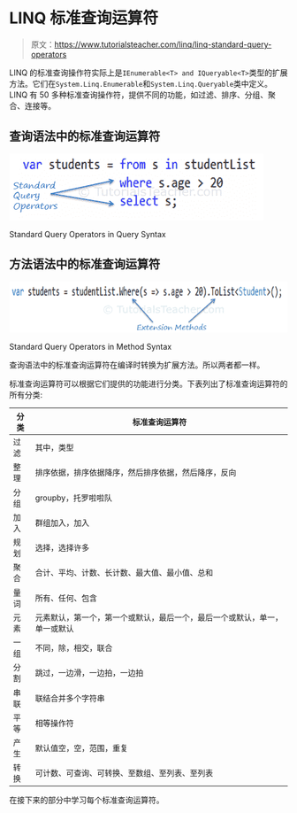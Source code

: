 # LINQ 标准查询运算符

> 原文：<https://www.tutorialsteacher.com/linq/linq-standard-query-operators>

LINQ 的标准查询操作符实际上是`IEnumerable<T> and IQueryable<T>`类型的扩展方法。它们在`System.Linq.Enumerable`和`System.Linq.Queryable`类中定义。LINQ 有 50 多种标准查询操作符，提供不同的功能，如过滤、排序、分组、聚合、连接等。

## 查询语法中的标准查询运算符

![](img/f5852752b44016ef7bdab8d5378ef628.png)

Standard Query Operators in Query Syntax



## 方法语法中的标准查询运算符

![](img/0f6bb7c2965fb788c15bbc1ef6f2e0e3.png)

Standard Query Operators in Method Syntax



查询语法中的标准查询运算符在编译时转换为扩展方法。所以两者都一样。

标准查询运算符可以根据它们提供的功能进行分类。下表列出了标准查询运算符的所有分类:

| 分类 | 标准查询运算符 |
| --- | --- |
| 过滤 | 其中，类型 |
| 整理 | 排序依据，排序依据降序，然后排序依据，然后降序，反向 |
| 分组 | groupby，托罗啦啦队 |
| 加入 | 群组加入，加入 |
| 规划 | 选择，选择许多 |
| 聚合 | 合计、平均、计数、长计数、最大值、最小值、总和 |
| 量词 | 所有、任何、包含 |
| 元素 | 元素默认，第一个，第一个或默认，最后一个，最后一个或默认，单一，单一或默认 |
| 一组 | 不同，除，相交，联合 |
| 分割 | 跳过，一边滑，一边拍，一边拍 |
| 串联 | 联结合并多个字符串 |
| 平等 | 相等操作符 |
| 产生 | 默认值空，空，范围，重复 |
| 转换 | 可计数、可查询、可转换、至数组、至列表、至列表 |

在接下来的部分中学习每个标准查询运算符。